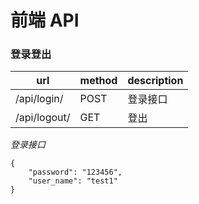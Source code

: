 前端 API
======

### 登录登出

| url | method | description |
| ---- | ----- | ----- |
| /api/login/ | POST | 登录接口 |
| /api/logout/ | GET | 登出 |

*登录接口*

    {
        "password": "123456",
        "user_name": "test1"
    }
